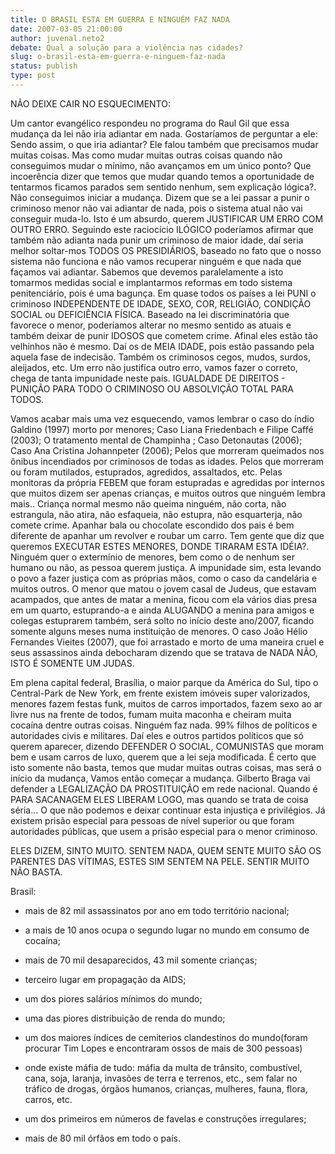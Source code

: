 ```yaml
---
title: O BRASIL ESTA EM GUERRA E NINGUÉM FAZ NADA
date: 2007-03-05 21:00:00
author: juvenal.neto2
debate: Qual a solução para a violência nas cidades?
slug: o-brasil-esta-em-guerra-e-ninguem-faz-nada
status: publish 
type: post
---
```


NÃO DEIXE CAIR NO ESQUECIMENTO:  

Um cantor evangélico respondeu no programa do Raul Gil que essa mudança da lei não iria adiantar em nada. Gostaríamos de perguntar a ele: Sendo assim, o que iria adiantar? Ele falou também que precisamos mudar muitas coisas. Mas como mudar muitas outras coisas quando não conseguimos mudar o mínimo, não avançamos em um único ponto? Que incoerência dizer que temos que mudar quando temos a oportunidade de tentarmos ficamos parados sem sentido nenhum, sem explicação lógica?. Não conseguimos iniciar a mudança. Dizem que se a lei passar a punir o criminoso menor não vai adiantar de nada, pois o sistema atual não vai conseguir muda-lo. Isto é um absurdo, querem JUSTIFICAR UM ERRO COM OUTRO ERRO. Seguindo este raciocício ILÓGICO poderíamos afirmar que também não adianta nada punir um criminoso de maior idade, daí seria melhor soltar-mos TODOS OS PRESIDIÁRIOS, baseado no fato que o nosso sistema não funciona e não vamos recuperar ninguém e que nada que façamos vai adiantar. Sabemos que devemos paralelamente a isto tomarmos medidas social e implantarmos reformas em todo sistema penitenciário, pois é uma bagunça. Em quase todos os países a lei PUNI o criminoso INDEPENDENTE DE IDADE, SEXO, COR, RELIGIÄO, CONDIÇÃO SOCIAL ou DEFICIÊNCIA FÍSICA. Baseado na lei discriminatória que favorece o menor, poderíamos alterar no mesmo sentido as atuais e também deixar de punir IDOSOS que cometem crime. Afinal eles estão tão velhinhos não é mesmo. Daí os de MEIA IDADE, pois estão passando pela aquela fase de indecisão. Também os criminosos cegos, mudos, surdos, aleijados, etc. Um erro não justifica outro erro, vamos fazer o correto, chega de tanta impunidade neste país. IGUALDADE DE DIREITOS - PUNIÇÃO PARA TODO O CRIMINOSO OU ABSOLVIÇÃO TOTAL PARA TODOS.  

Vamos acabar mais uma vez esquecendo, vamos lembrar o caso do índio Galdino (1997) morto por menores; Caso Liana Friedenbach e Filipe Caffé (2003); O tratamento mental de Champinha ; Caso Detonautas (2006); Caso Ana Cristina Johannpeter (2006); Pelos que morreram queimados nos ônibus incendiados por criminosos de todas as idades. Pelos que morreram ou foram mutilados, estuprados, agredidos, assaltados, etc. Pelas monitoras da própria FEBEM que foram estupradas e agredidas por internos que muitos dizem ser apenas crianças, e muitos outros que ninguém lembra mais.. Criança normal mesmo não queima ninguém, não corta, não estrangula, não atira, não esfaqueia, não estupra, não esquarterja, não comete crime. Apanhar bala ou chocolate escondido dos pais é bem diferente de apanhar um revolver e roubar um carro. Tem gente que diz que queremos EXECUTAR ESTES MENORES, DONDE TIRARAM ESTA IDÉIA?. Ninguém quer o extermínio de menores, bem como o de nenhum ser humano ou não, as pessoa querem justiça. A impunidade sim, esta levando o povo a fazer justiça com as próprias mãos, como o caso da candelária e muitos outros. O menor que matou o jovem casal de Judeus, que estavam acampados, que antes de matar a menina, ficou com ela vários dias presa em um quarto, estuprando-a e ainda ALUGANDO a menina para amigos e colegas estuprarem também, será solto no início deste ano/2007, ficando somente alguns meses numa instituição de menores. O caso João Hélio Fernandes Vieites (2007), que foi arrastado e morto de uma maneira cruel e seus assassinos ainda debocharam dizendo que se tratava de NADA NÃO, ISTO É SOMENTE UM JUDAS.   

Em plena capital federal, Brasília, o maior parque da América do Sul, tipo o Central-Park de New York, em frente existem imóveis super valorizados, menores fazem festas funk, muitos de carros importados, fazem sexo ao ar livre nus na frente de todos, fumam muita maconha e cheiram muita cocaína dentre outras coisas. Ninguém faz nada. 99% filhos de políticos e autoridades civis e militares. Daí eles e outros partidos políticos que só querem aparecer, dizendo DEFENDER O SOCIAL, COMUNISTAS que moram bem e usam carros de luxo, querem que a lei seja modificada. É certo que isto somente não basta, temos que mudar muitas outras coisas, mas será o início da mudança, Vamos então começar a mudança. Gilberto Braga vai defender a LEGALIZAÇÃO DA PROSTITUIÇÃO em rede nacional. Quando é PARA SACANAGEM ELES LIBERAM LOGO, mas quando se trata de coisa séria... O que não podemos e deixar continuar esta injustiça e privilégios. Já existem prisão especial para pessoas de nível superior ou que foram autoridades públicas, que usem a prisão especial para o menor criminoso.   

ELES DIZEM, SINTO MUITO. SENTEM NADA, QUEM SENTE MUITO SÃO OS PARENTES DAS VÍTIMAS, ESTES SIM SENTEM NA PELE. SENTIR MUITO NÃO BASTA.  

Brasil:  

- mais de 82 mil assassinatos por ano em todo território nacional;  

- a mais de 10 anos ocupa o segundo lugar no mundo em consumo de cocaína;  

- mais de 70 mil desaparecidos, 43 mil somente crianças;  

- terceiro lugar em propagação da AIDS;  

- um dos piores salários mínimos do mundo;  

- uma das piores distribuição de renda do mundo;  

- um dos maiores índices de cemiterios clandestinos do mundo(foram procurar Tim Lopes e encontraram ossos de mais de 300 pessoas)  

- onde existe máfia de tudo: máfia da multa de trânsito, combustível, cana, soja, laranja, invasões de terra e terrenos, etc., sem falar no tráfico de drogas, órgãos humanos, crianças, mulheres, fauna, flora, carros, etc.  

- um dos primeiros em números de favelas e construções irregulares;  

- mais de 80 mil órfãos em todo o país.
